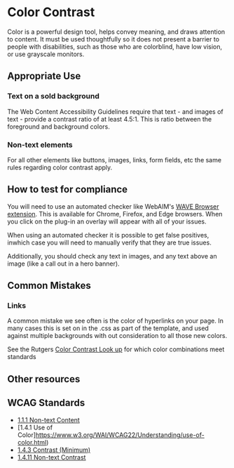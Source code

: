 # Color Contrast
Color is a powerful design tool, helps convey meaning, and draws attention to content. It must be used thoughtfully so it does not present a barrier to people with disabilities, such as those who are colorblind, have low vision, or use grayscale monitors.

## Appropriate Use
### Text on a sold background
The Web Content Accessibility Guidelines require that text - and images of text - provide a contrast ratio of at least 4.5:1. This is ratio between the foreground and background colors.

### Non-text elements
For all other elements like buttons, images, links, form fields, etc the same rules regarding color contrast apply.

## How to test for compliance
You will need to use an automated checker like WebAIM's [WAVE Browser extension](https://wave.webaim.org/). This is available for Chrome, Firefox, and Edge browsers. When you click on the plug-in an overlay will appear with all of your issues.

When using an automated checker it is possible to get false positives, inwhich case you will need to manually verify that they are true issues.

Additionally, you should check any text in images, and any text above an image (like a call out in a hero banner). 

## Common Mistakes
### Links
A common mistake we see often is the color of hyperlinks on your page. In many cases this is set on in the .css as part of the template, and used against multiple backgrounds with out consideration to all those new colors. 

See the Rutgers [Color Contrast Look up](https://jkhurdan.github.io/A11yTraining/WebContent/ColorFilter.html) for which color combinations meet standards

## Other resources

## WCAG Standards
* [1.1.1 Non-text Content](https://www.w3.org/WAI/WCAG21/quickref/#qr-text-equiv-all)
* [1.4.1 Use of Color]https://www.w3.org/WAI/WCAG22/Understanding/use-of-color.html)
* [1.4.3 Contrast (Minimum)](https://www.w3.org/WAI/WCAG21/Understanding/contrast-minimum) 
* [1.4.11 Non-text Contrast](https://www.w3.org/WAI/WCAG22/Understanding/non-text-contrast.html)
